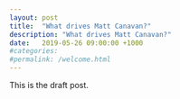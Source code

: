 ```yaml
---
layout: post
title:  "What drives Matt Canavan?"
description: "What drives Matt Canavan?"
date:   2019-05-26 09:00:00 +1000
#categories:
#permalink: /welcome.html
---
```

This is the draft post.

